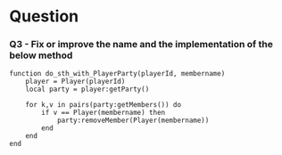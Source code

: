 # Question

### Q3 - Fix or improve the name and the implementation of the below method
```
function do_sth_with_PlayerParty(playerId, membername)
    player = Player(playerId)
    local party = player:getParty()

    for k,v in pairs(party:getMembers()) do 
        if v == Player(membername) then 
            party:removeMember(Player(membername))
        end
    end
end
```
